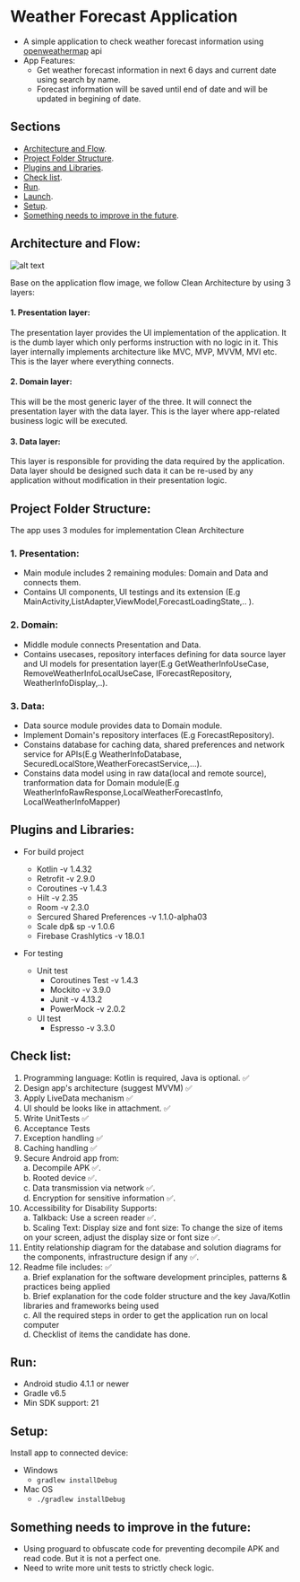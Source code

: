 # Weather Forecast Application

- A simple application to check weather forecast information using [openweathermap](https://openweathermap.org/) api
- App Features:
    - Get weather forecast information in next 6 days and current date using search by name.
    - Forecast information will be saved until end of date and will be updated in begining of date.


## Sections
* [Architecture and Flow](#architecture-and-flow).
* [Project Folder Structure](#project-folder-structure).
* [Plugins and Libraries](#plugins-and-libraries).
* [Check list](#check-list).
* [Run](#run).
* [Launch](#launch).
* [Setup](#setup).
* [Something needs to improve in the future](#something-needs-to-improve-in-the-future).


## Architecture and Flow:
![alt text](https://miro.medium.com/max/1050/1*a-AUcEVdyRJhIepo9JyJBw.png)


Base on the application flow image, we follow Clean Architecture by using 3 layers:
#### 1. Presentation layer:
The presentation layer provides the UI implementation of the application. It is the dumb layer which only performs instruction with no logic in it. This layer internally implements architecture like MVC, MVP, MVVM, MVI etc. This is the layer where everything connects.
#### 2. Domain layer:
This will be the most generic layer of the three. It will connect the presentation layer with the data layer. This is the layer where app-related business logic will be executed.
#### 3. Data layer:
This layer is responsible for providing the data required by the application. Data layer should be designed such data it can be re-used by any application without modification in their presentation logic.


## Project Folder Structure:
The app uses 3 modules for implementation Clean Architecture
### 1. Presentation:
- Main module includes 2 remaining modules: Domain and Data and connects them.
- Contains UI components, UI testings and its extension (E.g MainActivity,ListAdapter,ViewModel,ForecastLoadingState,.. ).

### 2. Domain:
- Middle module connects Presentation and Data.
- Contains usecases, repository interfaces defining for data source layer and UI models for presentation layer(E.g GetWeatherInfoUseCase, RemoveWeatherInfoLocalUseCase, IForecastRepository, WeatherInfoDisplay,..).

### 3. Data:
- Data source module provides data to Domain module.
- Implement Domain's repository interfaces (E.g ForecastRepository).
- Constains database for caching data, shared preferences and network service for APIs(E.g WeatherInfoDatabase, SecuredLocalStore,WeatherForecastService,...).
- Constains data model using in raw data(local and remote source), tranformation data for Domain module(E.g WeatherInfoRawResponse,LocalWeatherForecastInfo, LocalWeatherInfoMapper)


## Plugins and Libraries:
- For build project
    - Kotlin -v 1.4.32
    - Retrofit -v 2.9.0
    - Coroutines -v 1.4.3
    - Hilt -v 2.35
    - Room -v 2.3.0
    - Sercured Shared Preferences -v 1.1.0-alpha03
    - Scale dp& sp -v 1.0.6
    - Firebase Crashlytics -v 18.0.1

- For testing
    - Unit test
        - Coroutines Test -v 1.4.3
        - Mockito -v 3.9.0
        - Junit -v 4.13.2
        - PowerMock -v 2.0.2
    - UI test
        - Espresso -v 3.3.0


## Check list:
1. Programming language: Kotlin is required, Java is optional. ✅
2. Design app's architecture (suggest MVVM) ✅
3. Apply LiveData mechanism ✅
4. UI should be looks like in attachment. ✅
5. Write UnitTests ✅
6. Acceptance Tests
7. Exception handling ✅
8. Caching handling ✅
9. Secure Android app from:\
    a. Decompile APK ✅.\
    b. Rooted device ✅.\
    c. Data transmission via network ✅.\
    d. Encryption for sensitive information ✅.
10. Accessibility for Disability Supports:\
    a. Talkback: Use a screen reader ✅.\
    b. Scaling Text: Display size and font size: To change the size of items on your screen, adjust the display size or font size ✅.
11. Entity relationship diagram for the database and solution diagrams for the components, infrastructure design if any ✅.
12. Readme file includes: ✅\
    a. Brief explanation for the software development principles, patterns & practices being applied\
    b. Brief explanation for the code folder structure and the key Java/Kotlin libraries and frameworks being used\
    c. All the required steps in order to get the application run on local computer\
    d. Checklist of items the candidate has done.

## Run:
* Android studio 4.1.1 or newer
* Gradle v6.5
* Min SDK support: 21

## Setup:
Install app to connected device:
- Windows
    - `gradlew installDebug`
- Mac OS
     - `./gradlew installDebug`

## Something needs to improve in the future:
- Using proguard to obfuscate code for preventing decompile APK and read code. But it is not a perfect one.
- Need to write more unit tests to strictly check logic.
